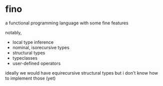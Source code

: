 # fino

a functional programming language with some fine features

notably,
- local type inference
- nominal, isorecursive types
- structural types
- typeclasses
- user-defined operators

ideally we would have equirecursive structural types but i don't know how to implement those (yet)
